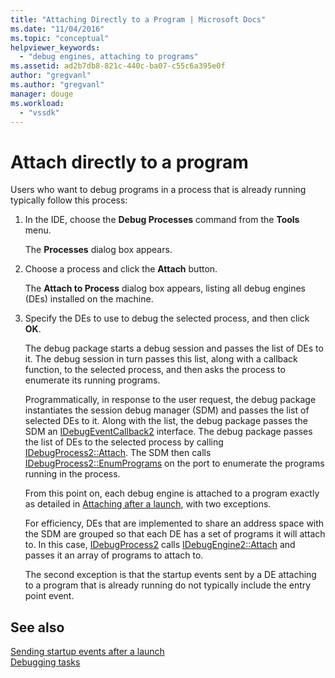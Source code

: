 ```yaml
---
title: "Attaching Directly to a Program | Microsoft Docs"
ms.date: "11/04/2016"
ms.topic: "conceptual"
helpviewer_keywords: 
  - "debug engines, attaching to programs"
ms.assetid: ad2b7db8-821c-440c-ba07-c55c6a395e0f
author: "gregvanl"
ms.author: "gregvanl"
manager: douge
ms.workload: 
  - "vssdk"
---
```

# Attach directly to a program
Users who want to debug programs in a process that is already running typically follow this process:  
  
1. In the IDE, choose the **Debug Processes** command from the **Tools** menu.  
  
    The **Processes** dialog box appears.  
  
2. Choose a process and click the **Attach** button.  
  
    The **Attach to Process** dialog box appears, listing all debug engines (DEs) installed on the machine.  
  
3. Specify the DEs to use to debug the selected process, and then click **OK**.  
  
   The debug package starts a debug session and passes the list of DEs to it. The debug session in turn passes this list, along with a callback function, to the selected process, and then asks the process to enumerate its running programs.  
  
   Programmatically, in response to the user request, the debug package instantiates the session debug manager (SDM) and passes the list of selected DEs to it. Along with the list, the debug package passes the SDM an [IDebugEventCallback2](../../extensibility/debugger/reference/idebugeventcallback2.md) interface. The debug package passes the list of DEs to the selected process by calling [IDebugProcess2::Attach](../../extensibility/debugger/reference/idebugprocess2-attach.md). The SDM then calls [IDebugProcess2::EnumPrograms](../../extensibility/debugger/reference/idebugprocess2-enumprograms.md) on the port to enumerate the programs running in the process.  
  
   From this point on, each debug engine is attached to a program exactly as detailed in [Attaching after a launch](../../extensibility/debugger/attaching-after-a-launch.md), with two exceptions.  
  
   For efficiency, DEs that are implemented to share an address space with the SDM are grouped so that each DE has a set of programs it will attach to. In this case, [IDebugProcess2](../../extensibility/debugger/reference/idebugprocess2.md) calls [IDebugEngine2::Attach](../../extensibility/debugger/reference/idebugengine2-attach.md) and passes it an array of programs to attach to.  
  
   The second exception is that the startup events sent by a DE attaching to a program that is already running do not typically include the entry point event.  
  
## See also  
 [Sending startup events after a launch](../../extensibility/debugger/sending-startup-events-after-a-launch.md)   
 [Debugging tasks](../../extensibility/debugger/debugging-tasks.md)